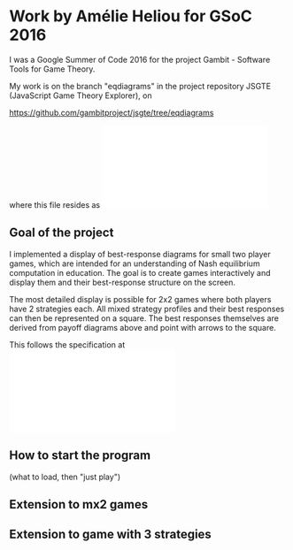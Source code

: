 # Work by Amélie Heliou for GSoC 2016

I was a Google Summer of Code 2016 for the project
Gambit - Software Tools for Game Theory.

My work is on the branch "eqdiagrams" in the project
repository JSGTE (JavaScript Game Theory Explorer), on 

https://github.com/gambitproject/jsgte/tree/eqdiagrams

where this file resides as 
![./amelie.md](./amelie.md)

## Goal of the project

I implemented a display of best-response diagrams for small
two player games, which are intended for an understanding of
Nash equilibrium computation in education.
The goal is to create games interactively and display them
and their best-response structure on the screen.

The most detailed display is possible for 2x2 games where
both players have 2 strategies each. All mixed strategy
profiles and their best responses can then be represented on
a square. The best responses themselves are derived from
payoff diagrams above and point with arrows to the square.

This follows the specification at
![./INFOS/eqdiagrams.md](./INFOS/eqdiagrams.md)

## How to start the program

(what to load, then "just play")

## Extension to mx2 games

## Extension to game with 3 strategies


